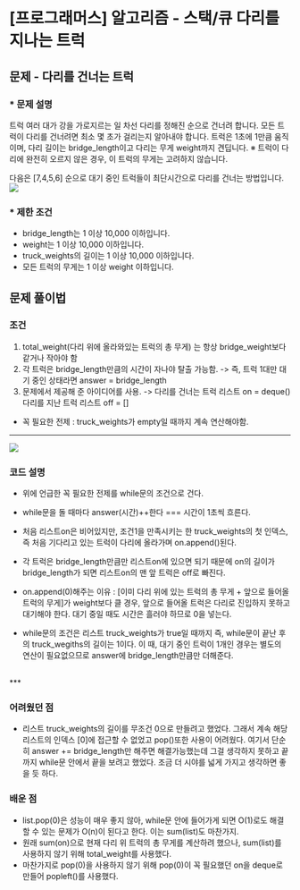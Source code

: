 # [프로그래머스] 알고리즘 - 스택/큐 다리를 지나는 트럭

## 문제 - 다리를 건너는 트럭
### * 문제 설명
트럭 여러 대가 강을 가로지르는 일 차선 다리를 정해진 순으로 건너려 합니다. 
모든 트럭이 다리를 건너려면 최소 몇 초가 걸리는지 알아내야 합니다. 
트럭은 1초에 1만큼 움직이며, 다리 길이는 bridge_length이고 다리는 무게 weight까지 견딥니다.
※ 트럭이 다리에 완전히 오르지 않은 경우, 이 트럭의 무게는 고려하지 않습니다.

다음은 [7,4,5,6] 순으로 대기 중인 트럭들이 최단시간으로 다리를 건너는 방법입니다.
![](https://images.velog.io/images/sohyeon00/post/7bbad103-07b8-4846-8bf3-353357bfe5c3/image.png)
### * 제한 조건
- bridge_length는 1 이상 10,000 이하입니다.
- weight는 1 이상 10,000 이하입니다.
- truck_weights의 길이는 1 이상 10,000 이하입니다.
- 모든 트럭의 무게는 1 이상 weight 이하입니다.

## 문제 풀이법
### 조건
1. total_weight(다리 위에 올라와있는 트럭의 총 무게) 는 항상 bridge_weight보다 같거나 작아야 함
2. 각 트럭은 bridge_length만큼의 시간이 자나야 탈출 가능함.
	-> 즉, 트럭 1대만 대기 중인 상태라면 answer = bridge_length
3. 문제에서 제공해 준 아이디어를 사용.
	-> 다리를 건너는 트럭 리스트 on = deque()
       다리를 지난 트럭 리스트 off = []
* 꼭 필요한 전제 : truck_weights가 empty일 때까지 계속 연산해야함.
***
 ![](https://images.velog.io/images/sohyeon00/post/8ed6c339-0b47-4026-bab0-0a40c32e0dc8/image.png)
### 코드 설명
- 위에 언급한 꼭 필요한 전제를 while문의 조건으로 건다.
- while문을 돌 때마다 answer(시간)++한다 === 시간이 1초씩 흐른다.
- 처음 리스트on은 비어있지만, 조건1을 만족시키는 한 truck_weights의 첫 인덱스, 즉 처음 기다리고 있는 트럭이 다리에 올라가며 on.append()된다. 
- 각 트럭은 bridge_length만큼만 리스트on에 있으면 되기 때문에 on의 길이가 bridge_length가 되면 리스트on의 맨 앞 트럭은 off로 빠진다.
- on.append(0)해주는 이유 : [이미 다리 위에 있는 트럭의 총 무게 + 앞으로 들어올 트럭의 무게]가 weight보다 클 경우, 앞으로 들어올 트럭은 다리로 진입하지 못하고 대기해야 한다. 대기 중일 때도 시간은 흘러야 하므로 0을 넣는다.

- while문의 조건은 리스트 truck_weights가 true일 때까지 즉, while문이 끝난 후의 truck_wegiths의 길이는 1이다.
이 때, 대기 중인 트럭이 1개인 경우는 별도의 연산이 필요없으므로 answer에 bridge_length만큼만 더해준다.

<br>
***
<br>

### 어려웠던 점
- 리스트 truck_weights의 길이를 무조건 0으로 만들려고 했었다. 그래서 계속 해당 리스트의 인덱스 [0]에 접근할 수 없었고 pop()또한 사용이 어려웠다. 
여기서 단순히 answer += bridge_length만 해주면 해결가능했는데 그걸 생각하지 못하고 끝까지 while문 안에서 끝을 보려고 했었다. 조금 더 시야를 넓게 가지고 생각하면 좋을 듯 하다.

### 배운 점
- list.pop(0)은 성능이 매우 좋지 않아, while문 안에 들어가게 되면 O(1)로도 해결할 수 있는 문제가 O(n)이 된다고 한다. 이는 sum(list)도 마찬가지.
- 원래 sum(on)으로 현재 다리 위 트럭의 총 무게를 계산하려 했으나, sum(list)를 사용하지 않기 위해 total_weight를 사용했다.
- 마찬가지로 pop(0)을 사용하지 않기 위해 pop(0)이 꼭 필요했던 on을 deque로 만들어 popleft()를 사용했다.